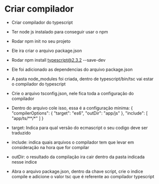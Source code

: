 # Criar compilador
 - Criar compilador do typescript
 - Ter node js instalado para conseguir usar o npm
 - Rodar npm init no seu projeto
 - Ele ira criar o arquivo package.json
 - Rodar npm install typescript@2.3.2 --save-dev
 - Ele foi adicionado as dependencias do arquivo package.json
 - A pasta node_modules foi criada, dentro de typescript/bin/tsc vai estar o compilador do typescript
 - Crie o arquivo tsconfig.json, nele fica toda a configuração do compilador
 - Dentro do arquivo cole isso, essa é a configuração minima:
{
    "compilerOptions": {
        "target": "es6",
        "outDir": "app/js"
    },
    "include": [
        "app/ts/**/*"
    ]
}

 - target: Indica para qual versão do ecmascript o seu codigo deve ser traduzido
 - include: indica quais arquivos o compilador tem que levar em consideração na hora que for compilar
 - outDir: o resultado da compilação ira cair dentro da pasta indicada nesse indice
 - Abra o arquivo package.json, dentro da chave script, crie o indice compile e adicione o valor tsc que é referente ao compilador typescript
